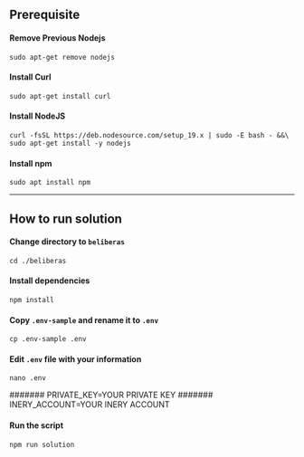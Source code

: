 ## Prerequisite

#### Remove Previous Nodejs
```shell
sudo apt-get remove nodejs
```

#### Install Curl

```shell
sudo apt-get install curl
```

#### Install NodeJS

```shell
curl -fsSL https://deb.nodesource.com/setup_19.x | sudo -E bash - &&\
sudo apt-get install -y nodejs
```

#### Install npm
```shell
sudo apt install npm
```
_____________________


## How to run solution

#### Change directory to ```beliberas```

```shell
cd ./beliberas
```

#### Install dependencies

```shell
npm install
```

#### Copy `.env-sample` and rename it to `.env`
```shell
cp .env-sample .env
```

#### Edit ```.env``` file with your information

```shell
nano .env
```
####### PRIVATE_KEY=YOUR PRIVATE KEY
####### INERY_ACCOUNT=YOUR INERY ACCOUNT

#### Run the script

```shell
npm run solution
```

